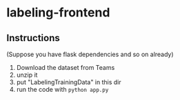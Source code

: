 # labeling-frontend

## Instructions
(Suppose you have flask dependencies and so on already)
1. Download the dataset from Teams
2. unzip it
3. put "LabelingTrainingData" in this dir
4. run the code with `python app.py`